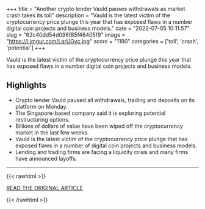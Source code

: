 +++
title = "Another crypto lender Vauld pauses withdrawals as market crash takes its toll"
description = "Vauld is the latest victim of the cryptocurrency price plunge this year that has exposed flaws in a number digital coin projects and business models."
date = "2022-07-05 10:11:57"
slug = "62c40dd54d096f85f46405f9"
image = "https://i.imgur.com/LarUGvc.jpg"
score = "1190"
categories = ['toll', 'crash', 'potential']
+++

Vauld is the latest victim of the cryptocurrency price plunge this year that has exposed flaws in a number digital coin projects and business models.

## Highlights

- Crypto lender Vauld paused all withdrawals, trading and deposits on its platform on Monday.
- The Singapore-based company said it is exploring potential restructuring options.
- Billions of dollars of value have been wiped off the cryptocurrency market in the last few weeks.
- Vauld is the latest victim of the cryptocurrency price plunge that has exposed flaws in a number of digital coin projects and business models.
- Lending and trading firms are facing a liquidity crisis and many firms have announced layoffs.

---

{{< rawhtml >}}
  <p class="article-category">
    <a target="_blank" href="https://www.cnbc.com/2022/07/04/crypto-lender-vauld-halts-withdrawals-as-market-crash-takes-its-toll-.html">READ THE ORIGINAL ARTICLE</a>
  </p>
{{< /rawhtml >}}
